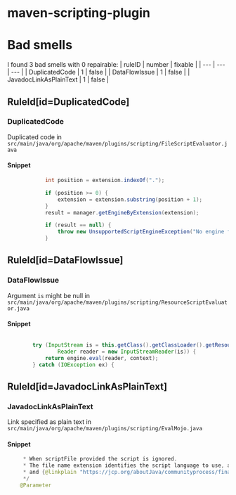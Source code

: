 # maven-scripting-plugin 
 
# Bad smells
I found 3 bad smells with 0 repairable:
| ruleID | number | fixable |
| --- | --- | --- |
| DuplicatedCode | 1 | false |
| DataFlowIssue | 1 | false |
| JavadocLinkAsPlainText | 1 | false |
## RuleId[id=DuplicatedCode]
### DuplicatedCode
Duplicated code
in `src/main/java/org/apache/maven/plugins/scripting/FileScriptEvaluator.java`
#### Snippet
```java
            int position = extension.indexOf(".");

            if (position >= 0) {
                extension = extension.substring(position + 1);
            }
            result = manager.getEngineByExtension(extension);

            if (result == null) {
                throw new UnsupportedScriptEngineException("No engine found by extension \"" + extension + "\n");
            }
```

## RuleId[id=DataFlowIssue]
### DataFlowIssue
Argument `is` might be null
in `src/main/java/org/apache/maven/plugins/scripting/ResourceScriptEvaluator.java`
#### Snippet
```java

        try (InputStream is = this.getClass().getClassLoader().getResourceAsStream(resourceName);
                Reader reader = new InputStreamReader(is)) {
            return engine.eval(reader, context);
        } catch (IOException ex) {
```

## RuleId[id=JavadocLinkAsPlainText]
### JavadocLinkAsPlainText
Link specified as plain text
in `src/main/java/org/apache/maven/plugins/scripting/EvalMojo.java`
#### Snippet
```java
     * When scriptFile provided the script is ignored.
     * The file name extension identifies the script language to use, as of javax.script.ScriptEngineManager
     * and {@linkplain "https://jcp.org/aboutJava/communityprocess/final/jsr223/index.html"}
     */
    @Parameter
```

